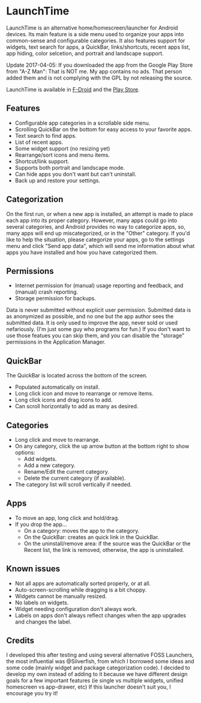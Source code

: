 LaunchTime
=========

LaunchTime is an alternative home/homescreen/launcher for Android devices. Its main feature is a
side menu used to organize your apps into common-sense and configurable categories. It also
features support for widgets, text search for apps, a QuickBar, links/shortcuts, recent apps list, 
app hiding, color selcetion, and portrait and landscape support.

Update 2017-04-05: If you downloaded the app from the Google Play Store from "A-Z Man": That is NOT me. My app contains no ads. That person added them and is not complying with the GPL by not releasing the source.

LaunchTime is available in [F-Droid](https://f-droid.org/repository/browse/?fdid=com.quaap.launchtime) and the [Play Store](https://play.google.com/store/apps/details?id=com.quaap.launchtime_official).



Features
----------
* Configurable app categories in a scrollable side menu.
* Scrolling QuickBar on the bottom for easy access to your favorite apps.
* Text search to find apps.
* List of recent apps.
* Some widget support (no resizing yet)
* Rearrange/sort icons and menu items.
* Shortcut/link support.
* Supports both portrait and landscape mode.
* Can hide apps you don't want but can't uninstall.
* Back up and restore your settings.

Categorization
----------
On the first run, or when a new app is installed, an attempt is made to place each app into its
proper category.  However,  many apps could go into several categories, and Android provides no
way to categorize apps, so, many apps will end up miscategorized, or in the "Other" category.
If you'd like to help the situation, please categorize your apps, go to the settings menu and 
click "Send app data", which will send me information about what apps you have installed and 
how you have categorized them.

Permissions
----------
* Internet permission for (manual) usage reporting and feedback, and (manual) crash reporting.
* Storage permission for backups.

Data is never submitted without explicit user permission. Submitted data is as anonymized as
possible, and no one but the app author sees the submitted data. It is only used to improve the
app, never sold or used nefariously. (I'm just some guy who programs for fun.)
If you don't want to use those featues you can skip them, and you can disable the "storage" 
permissions in the Application Manager.


QuickBar
----------
The QuickBar is located across the bottom of the screen.
* Populated automatically on install.
* Long click icon and move to rearrange or remove items.
* Long click icons and drag icons to add.
* Can scroll horizontally to add as many as desired.


Categories
----------
* Long click and move to rearrange.
* On any category, click the up arrow button at the bottom right to show options:
  * Add widgets.
  * Add a new category.
  * Rename/Edit the current category.
  * Delete the current category (if available).
* The category list will scroll vertically if needed.


Apps
----------
* To move an app, long click and hold/drag.
* If you drop the app...
  * On a category: moves the app to the category.
  * On the QuickBar: creates an quick link in the QuickBar.
  * On the uninstall/remove area: if the source was the QuickBar or the Recent list, the link is
  removed, otherwise, the app is uninstalled.

Known issues
----------
* Not all apps are automatically sorted properly, or at all.
* Auto-screen-scrolling while dragging is a bit choppy.
* Widgets cannot be manually resized.
* No labels on widgets.
* Widget needing configuration don't always work.
* Labels on apps don't always reflect changes when the app upgrades and changes the label.


Credits
--------
I developed this after testing and using several alternative FOSS Launchers, the most influential
was @Silverfish, from which I borrowed some ideas and some code (mainly widget and package
categorization code).  I decided to develop my own instead of adding to it because we have
different design goals for a few important features (ie single vs multiple widgets,
unified homescreen vs app-drawer, etc)  If this launcher doesn't suit you, I encourage you
try it!
